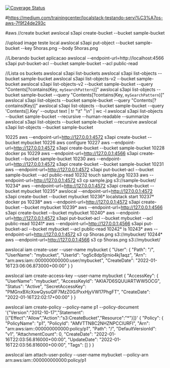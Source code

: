 [![Coverage Status](https://coveralls.io/repos/github/andersonluizpereira/advanced-node/badge.svg?branch=master)](https://coveralls.io/github/andersonluizpereira/advanced-node?branch=master)

#https://medium.com/trainingcenter/localstack-testando-servi%C3%A7os-aws-7f9f24de293c

#aws
//create bucket
awslocal s3api create-bucket --bucket sample-bucket

//upload image teste local
awslocal s3api put-object --bucket sample-bucket --key 5horas.png --body 5horas.png

//Liberando bucket aplicacao
awslocal --endpoint-url=http://localhost:4566 s3api put-bucket-acl --bucket sample-bucket --acl public-read

//Lista os buckets
awslocal s3api list-buckets
awslocal s3api list-objects --bucket sample-bucket
awslocal s3api list-objects-v2 --bucket sample-bucket
awslocal s3api list-objects-v2 --bucket sample-bucket --query "Contents[?contains(Key, `mySearchPattern`)]"
awslocal s3api list-objects --bucket sample-bucket --query "Contents[?contains(Key, `mySearchPattern`)]"
awslocal s3api list-objects --bucket sample-bucket --query "Contents[?contains(Key)]"
awslocal s3api list-objects --bucket sample-bucket --query 'Contents[].Key' --output text | tr "\t" "\n" | wc -l
awslocal s3api list-objects --bucket sample-bucket --recursive --human-readable --summarize
awslocal s3api list-objects --bucket sample-bucket --recursive
awslocal s3api list-objects --bucket sample-bucket

10225  aws --endpoint-url=http://127.0.0.1:4572 s3api create-bucket --bucket mybucket
10226  aws configure
10227  aws --endpoint-url=http://127.0.0.1:4572 s3api create-bucket --bucket sample-bucket
10228  docker ps
10229  aws --endpoint-url=http://127.0.0.1:4566 s3api create-bucket --bucket sample-bucket
10230  aws --endpoint-url=http://127.0.0.1:4572 s3api create-bucket --bucket sample-bucket
10231  aws --endpoint-url=http://127.0.0.1:4572 s3api put-bucket-acl --bucket sample-bucket --acl public-read
10232  touch sample.jpg
10233  aws --endpoint-url=http://127.0.0.1:4572 s3 cp sample.jpg s3://sample-bucket/
10234* aws --endpoint-url=http://127.0.0.1:4572 s3api create-bucket --bucket mybucket
10235* awslocal --endpoint-url=http://127.0.0.1:4572 s3api create-bucket --bucket mybucket
10236* localstack start
10237* docker ps
10238* aws --endpoint-url=http://127.0.0.1:4572 s3api create-bucket --bucket mybucket
10239* aws --endpoint-url=http://127.0.0.1:4566 s3api create-bucket --bucket mybucket
10240* aws --endpoint-url=http://127.0.0.1:4572 s3api put-bucket-acl --bucket mybucket --acl public-read
10241* aws --endpoint-url=http://127.0.0.1:4566 s3api put-bucket-acl --bucket mybucket --acl public-read
10242* ls
10243* aws --endpoint-url=http://127.0.0.1:4572 s3 cp 5horas.png s3://mybucket/
10244* aws --endpoint-url=http://127.0.0.1:4566 s3 cp 5horas.png s3://mybucket/

awslocal iam create-user --user-name mybucket
{
    "User": {
        "Path": "/",
        "UserName": "mybucket",
        "UserId": "og5c8dp5jrnio4kj1aqz",
        "Arn": "arn:aws:iam::000000000000:user/mybucket",
        "CreateDate": "2022-01-16T23:06:06.873000+00:00"
    }
}

awslocal iam create-access-key --user-name mybucket
{
    "AccessKey": {
        "UserName": "mybucket",
        "AccessKeyId": "AKIA7D6SQUUARTWW5OCG",
        "Status": "Active",
        "SecretAccessKey": "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",
        "CreateDate": "2022-01-16T22:02:17+00:00"
    }
}


awslocal iam create-policy --policy-name p1 --policy-document '{"Version":"2012-10-17","Statement":[{"Effect":"Allow","Action":"s3:CreateBucket","Resource":"*"}]}'
{
    "Policy": {
        "PolicyName": "p1",
        "PolicyId": "AMVTTN8C2NHZNPCCIURFI",
        "Arn": "arn:aws:iam::000000000000:policy/p1",
        "Path": "/",
        "DefaultVersionId": "v1",
        "AttachmentCount": 0,
        "CreateDate": "2022-01-16T22:03:56.816000+00:00",
        "UpdateDate": "2022-01-16T22:03:56.816000+00:00",
        "Tags": []
    }
}

awslocal iam attach-user-policy --user-name mybucket --policy-arn arn:aws:iam::000000000000:policy/p1
